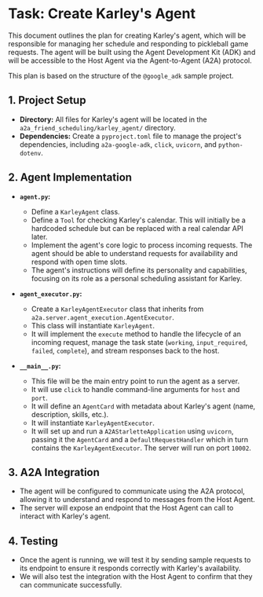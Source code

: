 # Task: Create Karley's Agent

This document outlines the plan for creating Karley's agent, which will be responsible for managing her schedule and responding to pickleball game requests. The agent will be built using the Agent Development Kit (ADK) and will be accessible to the Host Agent via the Agent-to-Agent (A2A) protocol.

This plan is based on the structure of the `@google_adk` sample project.

## 1. Project Setup

-   **Directory:** All files for Karley's agent will be located in the `a2a_friend_scheduling/karley_agent/` directory.
-   **Dependencies:** Create a `pyproject.toml` file to manage the project's dependencies, including `a2a-google-adk`, `click`, `uvicorn`, and `python-dotenv`.

## 2. Agent Implementation

-   **`agent.py`:**
    -   Define a `KarleyAgent` class.
    -   Define a `Tool` for checking Karley's calendar. This will initially be a hardcoded schedule but can be replaced with a real calendar API later.
    -   Implement the agent's core logic to process incoming requests. The agent should be able to understand requests for availability and respond with open time slots.
    -   The agent's instructions will define its personality and capabilities, focusing on its role as a personal scheduling assistant for Karley.

-   **`agent_executor.py`:**
    -   Create a `KarleyAgentExecutor` class that inherits from `a2a.server.agent_execution.AgentExecutor`.
    -   This class will instantiate `KarleyAgent`.
    -   It will implement the `execute` method to handle the lifecycle of an incoming request, manage the task state (`working`, `input_required`, `failed`, `complete`), and stream responses back to the host.

-   **`__main__.py`:**
    -   This file will be the main entry point to run the agent as a server.
    -   It will use `click` to handle command-line arguments for `host` and `port`.
    -   It will define an `AgentCard` with metadata about Karley's agent (name, description, skills, etc.).
    -   It will instantiate `KarleyAgentExecutor`.
    -   It will set up and run a `A2AStarletteApplication` using `uvicorn`, passing it the `AgentCard` and a `DefaultRequestHandler` which in turn contains the `KarleyAgentExecutor`. The server will run on port `10002`.

## 3. A2A Integration

-   The agent will be configured to communicate using the A2A protocol, allowing it to understand and respond to messages from the Host Agent.
-   The server will expose an endpoint that the Host Agent can call to interact with Karley's agent.

## 4. Testing

-   Once the agent is running, we will test it by sending sample requests to its endpoint to ensure it responds correctly with Karley's availability.
-   We will also test the integration with the Host Agent to confirm that they can communicate successfully.